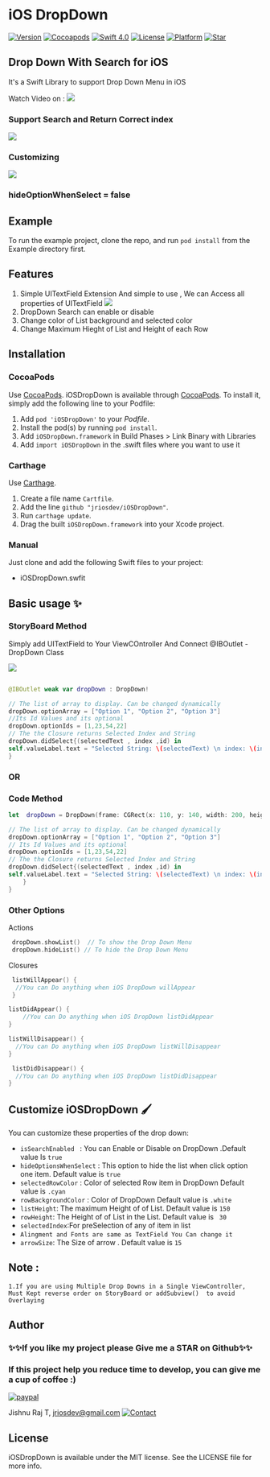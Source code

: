 # iOS DropDown

[![Version](https://img.shields.io/cocoapods/v/iOSDropDown.svg?style=flat)](https://cocoapods.org/pods/iOSDropDown)
[![Cocoapods](http://img.shields.io/badge/Cocoapods-available-green.svg?style=flat)](https://cocoapods.org/pods/iOSDropDown)
[![Swift 4.0](https://img.shields.io/badge/Swift-4-orange.svg?style=flat)](https://developer.apple.com/swift/)
[![License](https://img.shields.io/badge/license-MIT-blue.svg?style=flat)](LICENSE)
[![Platform](https://img.shields.io/badge/platform-ios-blue.svg?style=flat)](https://cocoapods.org/pods/iOSDropDown)
[![Star](https://img.shields.io/amo/stars/dustman.svg?style=flat)]()

## Drop Down With Search for iOS
It's a Swift Library to support Drop Down Menu in iOS

Watch Video on : 
[![](https://raw.githubusercontent.com/jriosdev/iOSDropDown/master/images/youtube.png)](https://www.youtube.com/watch?v=zfKE0Blu3Z0)


### Support Search and Return Correct index
[![](https://raw.githubusercontent.com/jriosdev/iOSDropDown/master/images/1.gif)](images/1.gif)
### Customizing
[![](https://raw.githubusercontent.com/jriosdev/iOSDropDown/master/images/2.gif)](images/2.gif)
### hideOptionWhenSelect = false




## Example

To run the example project, clone the repo, and run `pod install` from the Example directory first.

## Features
 1. Simple UITextField Extension And simple to use  , We can Access all properties of UITextField
    [![](https://raw.githubusercontent.com/jriosdev/iOSDropDown/master/images/4.gif)](images/4.gif)
 2. DropDown Search can enable or disable
 3. Change color of List background and selected color 
 4. Change Maximum Hieght of List and Height of each Row

## Installation
### CocoaPods

Use [CocoaPods](http://www.cocoapods.org).
iOSDropDown is available through [CocoaPods](https://cocoapods.org). To install
it, simply add the following line to your Podfile:
1. Add `pod 'iOSDropDown'` to your *Podfile*.
2. Install the pod(s) by running `pod install`.
3. Add `iOSDropDown.framework` in Build Phases > Link Binary with Libraries
4. Add `import iOSDropDown` in the .swift files where you want to use it

### Carthage

Use [Carthage](https://github.com/Carthage/Carthage).

1. Create a file name `Cartfile`.
2. Add the line `github "jriosdev/iOSDropDown"`.
3. Run `carthage update`.
4. Drag the built `iOSDropDown.framework` into your Xcode project.

### Manual

Just clone and add the following Swift files to your project:
- iOSDropDown.swfit

## Basic usage ✨
### StoryBoard Method
  Simply add UITextField to Your ViewCOntroller And Connect @IBOutlet - DropDown Class
  
[![](https://raw.githubusercontent.com/jriosdev/iOSDropDown/master/images/5.gif)](images/5.gif)

```swift

@IBOutlet weak var dropDown : DropDown!

// The list of array to display. Can be changed dynamically
dropDown.optionArray = ["Option 1", "Option 2", "Option 3"]
//Its Id Values and its optional
dropDown.optionIds = [1,23,54,22] 
// The the Closure returns Selected Index and String 
dropDown.didSelect{(selectedText , index ,id) in
self.valueLabel.text = "Selected String: \(selectedText) \n index: \(index)"
}
```
###                  OR

### Code Method
```swift
let  dropDown = DropDown(frame: CGRect(x: 110, y: 140, width: 200, height: 30)) // set frame

// The list of array to display. Can be changed dynamically
dropDown.optionArray = ["Option 1", "Option 2", "Option 3"]
// Its Id Values and its optional
dropDown.optionIds = [1,23,54,22] 
// The the Closure returns Selected Index and String 
dropDown.didSelect{(selectedText , index ,id) in
self.valueLabel.text = "Selected String: \(selectedText) \n index: \(index)"
    }
}
```
### Other Options
 Actions 
 
   ```swift
    dropDown.showList()  // To show the Drop Down Menu
    dropDown.hideList() // To hide the Drop Down Menu
   
````

Closures

 ```swift
  listWillAppear() {
   //You can Do anything when iOS DropDown willAppear 
  }
 
 listDidAppear() {
     //You can Do anything when iOS DropDown listDidAppear
 }
 
 listWillDisappear() {
   //You can Do anything when iOS DropDown listWillDisappear 
 }
 
  listDidDisappear() {
   //You can Do anything when iOS DropDown listDidDisappear
 }
 ```

## Customize iOSDropDown 🖌

You can customize these properties of the drop down:
- `isSearchEnabled ` : You can Enable or Disable on DropDown .Default value Is `true`
- `hideOptionsWhenSelect` : This  option to hide the list when click option one item. Default value is `true`
- `selectedRowColor` : Color of selected Row item in DropDown Default value is `.cyan`
- `rowBackgroundColor` : Color of  DropDown Default value is `.white`
- `listHeight`: The maximum Height of of List. Default value is `150 ` 
- `rowHeight`: The  Height of of List in the List. Default value is  ` 30`
- `selectedIndex`:For preSelection of any of item in list
- `Alingment and Fonts are same as TextField You Can change it`
- `arrowSize`: The Size of arrow . Default value is `15 ` 

## Note :
    
    1.If you are using Multiple Drop Downs in a Single ViewController, Must Kept reverse order on StoryBoard or addSubview()  to avoid Overlaying
    
## Author
### ✨✨If you like my project please Give me a STAR on Github✨✨
### If this project help you reduce time to develop, you can give me a cup of coffee :) 

[![paypal](https://www.paypalobjects.com/en_US/i/btn/btn_donateCC_LG.gif)](https://paypal.me/jishnurajt)

Jishnu Raj T, jriosdev@gmail.com
[![Contact](https://img.shields.io/badge/Contact-%40jishnurajt-blue.svg?style=flat)](https://twitter.com/jishnurajt)

## License

iOSDropDown is available under the MIT license. See the LICENSE file for more info.
